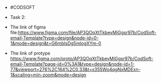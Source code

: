 + #CODSOFT

+ Task 2:

+ The link of figma file:https://www.figma.com/file/AP3QOqXtTkbeyMiGgsr97b/CodSoft-email-Template?type=design&node-id=0-1&mode=design&t=G6mblsDg5mlogXYm-0

+ The link of protype https://www.figma.com/proto/AP3QOqXtTkbeyMiGgsr97b/CodSoft-email-Template?page-id=0%3A1&type=design&node-id=1-77&viewport=276%2C164%2C0.33&t=x355Wo4qgNxMDExn-1&scaling=min-zoom&mode=design
